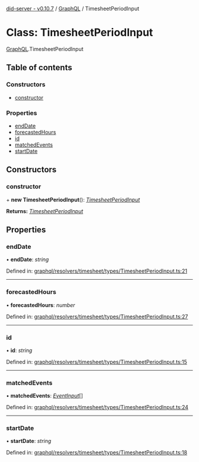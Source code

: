 [did-server - v0.10.7](../README.md) / [GraphQL](../modules/graphql.md) / TimesheetPeriodInput

# Class: TimesheetPeriodInput

[GraphQL](../modules/graphql.md).TimesheetPeriodInput

## Table of contents

### Constructors

- [constructor](graphql.timesheetperiodinput.md#constructor)

### Properties

- [endDate](graphql.timesheetperiodinput.md#enddate)
- [forecastedHours](graphql.timesheetperiodinput.md#forecastedhours)
- [id](graphql.timesheetperiodinput.md#id)
- [matchedEvents](graphql.timesheetperiodinput.md#matchedevents)
- [startDate](graphql.timesheetperiodinput.md#startdate)

## Constructors

### constructor

\+ **new TimesheetPeriodInput**(): [*TimesheetPeriodInput*](graphql.timesheetperiodinput.md)

**Returns:** [*TimesheetPeriodInput*](graphql.timesheetperiodinput.md)

## Properties

### endDate

• **endDate**: *string*

Defined in: [graphql/resolvers/timesheet/types/TimesheetPeriodInput.ts:21](https://github.com/Puzzlepart/did/blob/dev/server/graphql/resolvers/timesheet/types/TimesheetPeriodInput.ts#L21)

___

### forecastedHours

• **forecastedHours**: *number*

Defined in: [graphql/resolvers/timesheet/types/TimesheetPeriodInput.ts:27](https://github.com/Puzzlepart/did/blob/dev/server/graphql/resolvers/timesheet/types/TimesheetPeriodInput.ts#L27)

___

### id

• **id**: *string*

Defined in: [graphql/resolvers/timesheet/types/TimesheetPeriodInput.ts:15](https://github.com/Puzzlepart/did/blob/dev/server/graphql/resolvers/timesheet/types/TimesheetPeriodInput.ts#L15)

___

### matchedEvents

• **matchedEvents**: [*EventInput*](graphql.eventinput.md)[]

Defined in: [graphql/resolvers/timesheet/types/TimesheetPeriodInput.ts:24](https://github.com/Puzzlepart/did/blob/dev/server/graphql/resolvers/timesheet/types/TimesheetPeriodInput.ts#L24)

___

### startDate

• **startDate**: *string*

Defined in: [graphql/resolvers/timesheet/types/TimesheetPeriodInput.ts:18](https://github.com/Puzzlepart/did/blob/dev/server/graphql/resolvers/timesheet/types/TimesheetPeriodInput.ts#L18)
